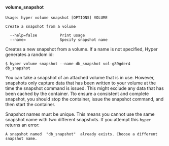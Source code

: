 #### volume_snapshot

    Usage: hyper volume snapshot [OPTIONS] VOLUME

    Create a snapshot from a volume
    
      --help=false          Print usage
      --name=               Specify snapshot name

Creates a new snapshot from a volume. If a name is not specified, Hyper generates a random id:

	$ hyper volume snapshot --name db_snapshot vol-g89gder4
	db_snapshot

You can take a snapshot of an attached volume that is in use. However, snapshots only capture data that has been written to your volume at the time the snapshot command is issued. This might exclude any data that has been cached by the container. Tto ensure a consistent and complete snapshot, you should stop the container, issue the snapshot command, and then start the container.

Snapshot names must be unique.  This means you cannot use the same snapshot name with two different snapshots.  If you attempt this `hyper` returns an error:

```
A snapshot named  "db_snapshot"  already exists. Choose a different snapshot name.
```
